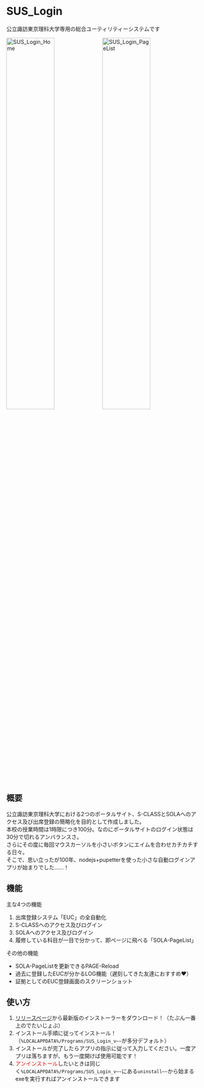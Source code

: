 # SUS_Login
公立諏訪東京理科大学専用の総合ユーティリティーシステムです  

<img width="50%" height="50%" alt="SUS_Login_Home" src="https://github.com/tomoyan99/SUS_Login/assets/101825008/3161a0a6-1a1a-40c9-b3c3-0f6038b79136"><img width="50%" height="50%" alt="SUS_Login_PageList" src="https://github.com/tomoyan99/SUS_Login/assets/101825008/30f4c6fa-6f2c-4dc4-83fa-a739e4a81980">
## 概要
公立諏訪東京理科大学における2つのポータルサイト、S-CLASSとSOLAへのアクセス及び出席登録の簡略化を目的として作成しました。  
本校の授業時間は1時限につき100分。なのにポータルサイトのログイン状態は30分で切れるアンバランスさ。  
さらにその度に毎回マウスカーソルを小さいボタンにエイムを合わせカチカチする日々。  
そこで、思い立ったが100年、nodejs+pupetterを使った小さな自動ログインアプリが始まりでした……！

## 機能
主な4つの機能  
1. 出席登録システム「EUC」の全自動化　　
2. S-CLASSへのアクセス及びログイン　　
3. SOLAへのアクセス及びログイン　　
4. 履修している科目が一目で分かって、即ページに飛べる「SOLA-PageList」   

その他の機能
- SOLA-PageListを更新できるPAGE-Reload
- 過去に登録したEUCが分かるLOG機能（遅刻してきた友達におすすめ❤）
- 証拠としてのEUC登録画面のスクリーンショット

## 使い方
1. [リリースページ](https://github.com/tomoyan99/SUS_Login/releases)から最新版のインストーラーをダウンロード！（たぶん一番上のでたいじょぶ）
2. インストール手順に従ってインストール！（`%LOCALAPPDATA%/Programs/SUS_Login_v~~`が多分デフォルト）
3. インストールが完了したらアプリの指示に従って入力してください。一度アプリは落ちますが、もう一度開けば使用可能です！
4. <span style="color:red">アンインストール</span>したいときは同じく`%LOCALAPPDATA%/Programs/SUS_Login_v~~`にある`uninstall~~`から始まるexeを実行すればアンインストールできます
